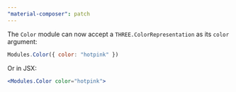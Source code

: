 ```yaml
---
"material-composer": patch
---
```


The `Color` module can now accept a `THREE.ColorRepresentation` as its `color` argument:

```js
Modules.Color({ color: "hotpink" })
```

Or in JSX:

```jsx
<Modules.Color color="hotpink">
```
